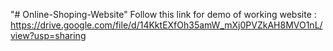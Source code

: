 "# Online-Shoping-Website" 
Follow this link for demo of working website : https://drive.google.com/file/d/14KktEXfOh35amW_mXj0PVZkAH8MVO1nL/view?usp=sharing
